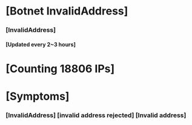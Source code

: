 # [Botnet InvalidAddress]
### [InvalidAddress]
#### [Updated every 2~3 hours]

# [Counting 18806 IPs]

# [Symptoms] 

###   [InvalidAddress] [invalid address rejected] [Invalid address]

